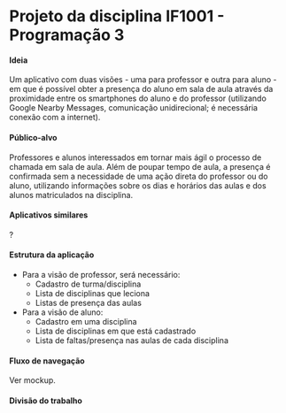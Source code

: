 # Projeto da disciplina IF1001 - Programação 3

#### Ideia 
Um aplicativo com duas visões - uma para professor e outra para aluno - em que é possível obter a presença do aluno em sala de aula através da proximidade entre os smartphones do aluno e do professor (utilizando Google Nearby Messages, comunicação unidirecional; é necessária conexão com a internet).

#### Público-alvo
Professores e alunos interessados em tornar mais ágil o processo de chamada em sala de aula. Além de poupar tempo de aula, a presença é confirmada sem a necessidade de uma ação direta do professor ou do aluno, utilizando informações sobre os dias e horários das aulas e dos alunos matriculados na disciplina.

#### Aplicativos similares
?

#### Estrutura da aplicação
 - Para a visão de professor, será necessário:
    - Cadastro de turma/disciplina
    - Lista de disciplinas que leciona
    - Listas de presença das aulas
 - Para a visão de aluno:
    - Cadastro em uma disciplina
    - Lista de disciplinas em que está cadastrado
    - Lista de faltas/presença nas aulas de cada disciplina

#### Fluxo de navegação
Ver mockup.

#### Divisão do trabalho
